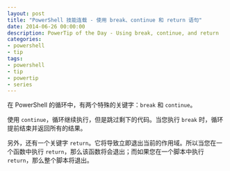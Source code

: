 ```yaml
---
layout: post
title: "PowerShell 技能连载 - 使用 break、continue 和 return 语句"
date: 2014-06-26 00:00:00
description: PowerTip of the Day - Using break, continue, and return
categories:
- powershell
- tip
tags:
- powershell
- tip
- powertip
- series
---
```

在 PowerShell 的循环中，有两个特殊的关键字：`break` 和 `continue`。

使用 `continue`，循环继续执行，但是跳过剩下的代码。当您执行 `break` 时，循环提前结束并返回所有的结果。

另外，还有一个关键字 `return`。它将导致立即退出当前的作用域。所以当您在一个函数中执行 `return`，那么该函数将会退出；而如果您在一个脚本中执行 `return`，那么整个脚本将退出。

<!--本文国际来源：[Using break, continue, and return](http://community.idera.com/powershell/powertips/b/tips/posts/using-break-continue-and-return)-->
